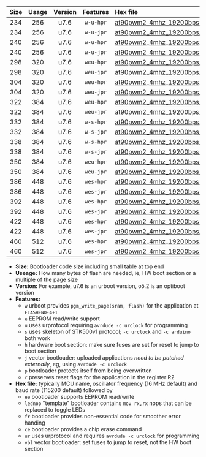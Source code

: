 |Size|Usage|Version|Features|Hex file|
|:-:|:-:|:-:|:-:|:--|
|234|256|u7.6|`w-u-hpr`|[at90pwm2_4mhz_19200bps_ur.hex](https://raw.githubusercontent.com/stefanrueger/urboot/main/at90pwm2_4mhz_19200bps_ur.hex)|
|234|256|u7.6|`w-u-jpr`|[at90pwm2_4mhz_19200bps_ur_vbl.hex](https://raw.githubusercontent.com/stefanrueger/urboot/main/at90pwm2_4mhz_19200bps_ur_vbl.hex)|
|240|256|u7.6|`w-u-hpr`|[at90pwm2_4mhz_19200bps_lednop_ur.hex](https://raw.githubusercontent.com/stefanrueger/urboot/main/at90pwm2_4mhz_19200bps_lednop_ur.hex)|
|240|256|u7.6|`w-u-jpr`|[at90pwm2_4mhz_19200bps_lednop_ur_vbl.hex](https://raw.githubusercontent.com/stefanrueger/urboot/main/at90pwm2_4mhz_19200bps_lednop_ur_vbl.hex)|
|298|320|u7.6|`weu-hpr`|[at90pwm2_4mhz_19200bps_ee_ur.hex](https://raw.githubusercontent.com/stefanrueger/urboot/main/at90pwm2_4mhz_19200bps_ee_ur.hex)|
|298|320|u7.6|`weu-jpr`|[at90pwm2_4mhz_19200bps_ee_ur_vbl.hex](https://raw.githubusercontent.com/stefanrueger/urboot/main/at90pwm2_4mhz_19200bps_ee_ur_vbl.hex)|
|304|320|u7.6|`weu-hpr`|[at90pwm2_4mhz_19200bps_ee_lednop_ur.hex](https://raw.githubusercontent.com/stefanrueger/urboot/main/at90pwm2_4mhz_19200bps_ee_lednop_ur.hex)|
|304|320|u7.6|`weu-jpr`|[at90pwm2_4mhz_19200bps_ee_lednop_ur_vbl.hex](https://raw.githubusercontent.com/stefanrueger/urboot/main/at90pwm2_4mhz_19200bps_ee_lednop_ur_vbl.hex)|
|322|384|u7.6|`weu-hpr`|[at90pwm2_4mhz_19200bps_ee_lednop_fr_ur.hex](https://raw.githubusercontent.com/stefanrueger/urboot/main/at90pwm2_4mhz_19200bps_ee_lednop_fr_ur.hex)|
|322|384|u7.6|`weu-jpr`|[at90pwm2_4mhz_19200bps_ee_lednop_fr_ur_vbl.hex](https://raw.githubusercontent.com/stefanrueger/urboot/main/at90pwm2_4mhz_19200bps_ee_lednop_fr_ur_vbl.hex)|
|332|384|u7.6|`w-s-hpr`|[at90pwm2_4mhz_19200bps.hex](https://raw.githubusercontent.com/stefanrueger/urboot/main/at90pwm2_4mhz_19200bps.hex)|
|332|384|u7.6|`w-s-jpr`|[at90pwm2_4mhz_19200bps_vbl.hex](https://raw.githubusercontent.com/stefanrueger/urboot/main/at90pwm2_4mhz_19200bps_vbl.hex)|
|338|384|u7.6|`w-s-hpr`|[at90pwm2_4mhz_19200bps_lednop.hex](https://raw.githubusercontent.com/stefanrueger/urboot/main/at90pwm2_4mhz_19200bps_lednop.hex)|
|338|384|u7.6|`w-s-jpr`|[at90pwm2_4mhz_19200bps_lednop_vbl.hex](https://raw.githubusercontent.com/stefanrueger/urboot/main/at90pwm2_4mhz_19200bps_lednop_vbl.hex)|
|350|384|u7.6|`weu-hpr`|[at90pwm2_4mhz_19200bps_ee_lednop_fr_ce_ur.hex](https://raw.githubusercontent.com/stefanrueger/urboot/main/at90pwm2_4mhz_19200bps_ee_lednop_fr_ce_ur.hex)|
|350|384|u7.6|`weu-jpr`|[at90pwm2_4mhz_19200bps_ee_lednop_fr_ce_ur_vbl.hex](https://raw.githubusercontent.com/stefanrueger/urboot/main/at90pwm2_4mhz_19200bps_ee_lednop_fr_ce_ur_vbl.hex)|
|386|448|u7.6|`wes-hpr`|[at90pwm2_4mhz_19200bps_ee.hex](https://raw.githubusercontent.com/stefanrueger/urboot/main/at90pwm2_4mhz_19200bps_ee.hex)|
|386|448|u7.6|`wes-jpr`|[at90pwm2_4mhz_19200bps_ee_vbl.hex](https://raw.githubusercontent.com/stefanrueger/urboot/main/at90pwm2_4mhz_19200bps_ee_vbl.hex)|
|392|448|u7.6|`wes-hpr`|[at90pwm2_4mhz_19200bps_ee_lednop.hex](https://raw.githubusercontent.com/stefanrueger/urboot/main/at90pwm2_4mhz_19200bps_ee_lednop.hex)|
|392|448|u7.6|`wes-jpr`|[at90pwm2_4mhz_19200bps_ee_lednop_vbl.hex](https://raw.githubusercontent.com/stefanrueger/urboot/main/at90pwm2_4mhz_19200bps_ee_lednop_vbl.hex)|
|422|448|u7.6|`wes-hpr`|[at90pwm2_4mhz_19200bps_ee_lednop_fr.hex](https://raw.githubusercontent.com/stefanrueger/urboot/main/at90pwm2_4mhz_19200bps_ee_lednop_fr.hex)|
|422|448|u7.6|`wes-jpr`|[at90pwm2_4mhz_19200bps_ee_lednop_fr_vbl.hex](https://raw.githubusercontent.com/stefanrueger/urboot/main/at90pwm2_4mhz_19200bps_ee_lednop_fr_vbl.hex)|
|460|512|u7.6|`wes-hpr`|[at90pwm2_4mhz_19200bps_ee_lednop_fr_ce.hex](https://raw.githubusercontent.com/stefanrueger/urboot/main/at90pwm2_4mhz_19200bps_ee_lednop_fr_ce.hex)|
|460|512|u7.6|`wes-jpr`|[at90pwm2_4mhz_19200bps_ee_lednop_fr_ce_vbl.hex](https://raw.githubusercontent.com/stefanrueger/urboot/main/at90pwm2_4mhz_19200bps_ee_lednop_fr_ce_vbl.hex)|

- **Size:** Bootloader code size including small table at top end
- **Useage:** How many bytes of flash are needed, ie, HW boot section or a multiple of the page size
- **Version:** For example, u7.6 is an urboot version, o5.2 is an optiboot version
- **Features:**
  + `w` urboot provides `pgm_write_page(sram, flash)` for the application at `FLASHEND-4+1`
  + `e` EEPROM read/write support
  + `u` uses urprotocol requiring `avrdude -c urclock` for programming
  + `s` uses skeleton of STK500v1 protocol; `-c urclock` and `-c arduino` both work
  + `h` hardware boot section: make sure fuses are set for reset to jump to boot section
  + `j` vector bootloader: uploaded applications *need to be patched externally*, eg, using `avrdude -c urclock`
  + `p` bootloader protects itself from being overwritten
  + `r` preserves reset flags for the application in the register R2
- **Hex file:** typically MCU name, oscillator frequency (16 MHz default) and baud rate (115200 default) followed by
  + `ee` bootloader supports EEPROM read/write
  + `lednop` "template" bootloader contains `mov rx,rx` nops that can be replaced to toggle LEDs
  + `fr` bootloader provides non-essential code for smoother error handing
  + `ce` bootloader provides a chip erase command
  + `ur` uses urprotocol and requires `avrdude -c urclock` for programming
  + `vbl` vector bootloader: set fuses to jump to reset, not the HW boot section
